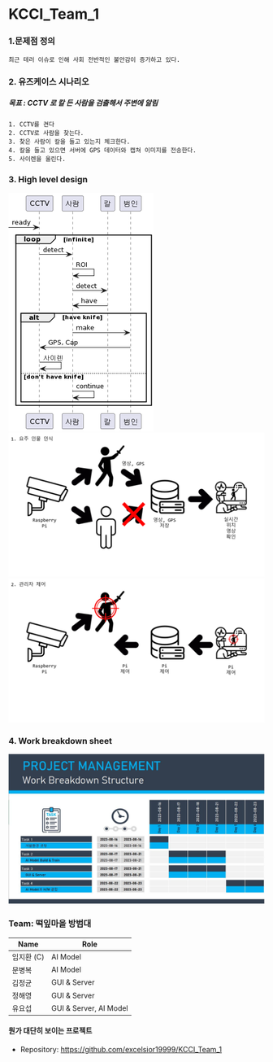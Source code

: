 # KCCI_Team_1

### 1.문제점 정의
```
최근 테러 이슈로 인해 사회 전반적인 불안감이 증가하고 있다.
```
### 2. 유즈케이스 시나리오

##### 목표 : CCTV 로 칼 든 사람을 검출해서 주변에 알림
```
1. CCTV를 켠다
2. CCTV로 사람을 찾는다.
3. 찾은 사람이 칼을 들고 있는지 체크한다.
4. 칼을 들고 있으면 서버에 GPS 데이터와 캡쳐 이미지를 전송한다.
5. 사이렌을 울린다.
```

### 3. High level design
![./etc.image/UML.png](./etc.image/UML.png)
![./etc.image/1요주인물인식.png](./etc.image/1요주인물인식.png)
![./etc.image/2관리자제어.png](./etc.image/2관리자제어.png)
### 4. Work breakdown sheet
![./etc.image/캡처.JPG.jpg](./etc.image/캡처.JPG.jpg)

### Team: 떡잎마을 방범대

| Name | Role |
|----|----|
| 임지환 (C) | AI Model |
| 문병복 | AI Model |
| 김정균 | GUI & Server |
| 정해영 | GUI & Server |
| 유요섭 | GUI & Server, AI Model |

#### 뭔가 대단히 보이는 프로젝트
  * Repository: https://github.com/excelsior19999/KCCI_Team_1
